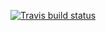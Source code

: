  <!-- badges: start -->
  [![Travis build status](https://travis-ci.org/shanebdavis/covrtest.svg?branch=master)](https://travis-ci.org/shanebdavis/covrtest)
  <!-- badges: end -->